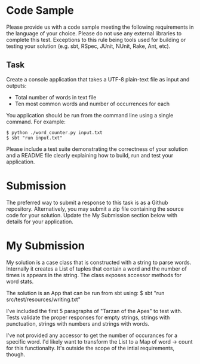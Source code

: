 # Code Sample
Please provide us with a code sample meeting the following requirements in the language of your choice. Please do not use any external libraries to complete this test. Exceptions to this rule being tools used for building or testing your solution (e.g. sbt, RSpec, JUnit, NUnit, Rake, Ant, etc).

## Task

Create a console application that takes a UTF-8 plain-text file as input and outputs:

- Total number of words in text file
- Ten most common words and number of occurrences for each

You application should be run from the command line using a single command. For example:

    $ python ./word_counter.py input.txt
    $ sbt "run input.txt"

Please include a test suite demonstrating the correctness of your solution and a README file clearly explaining how to build, run and test your application.

# Submission

The preferred way to submit a response to this task is as a Github repository. Alternatively, you may submit a zip file containing the source code for your solution.  Update the My Submission section below with details for your application.

# My Submission
My solution is a case class that is constructed with a string to parse words.  Internally it creates a List of tuples that contain a word and the number of times is appears in the string.  The class exposes accessor methods for word stats.

The solution is an App that can be run from sbt using:
    $ sbt "run src/test/resources/writing.txt"
    
I've included the first 5 paragraphs of "Tarzan of the Apes" to test with.  Tests validate the proper responses for empty strings, strings with punctuation, strings with numbers and strings with words.

I've not provided any accessor to get the number of occurances for a specific word.  I'd likely want to transform the List to a Map of word -> count for this functionalty.  It's outside the scope of the intial requirements, though.

